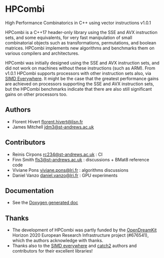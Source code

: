 # HPCombi
High Performance Combinatorics in C++ using vector instructions v1.0.1

HPCombi is a C++17 header-only library using the SSE and AVX instruction sets,
and some equivalents, for very fast manipulation of small combinatorial objects
such as transformations, permutations, and boolean matrices. HPCombi implements
new algorithms and benchmarks them on various compilers and architectures.

HPCombi was initially designed using the SSE and AVX instruction sets, and did
not work on machines without these instructions (such as ARM). From v1.0.1
HPCombi supports processors with other instruction sets also, via 
[SIMD Everywhere][]. It might be the case that the greatest performance gains
are achieved on processors supporting the SSE and AVX instruction sets, but the
HPCombi benchmarks indicate that there are also still significant gains on
other processors too.
<!-- TODO add link to HPCombi wiki with benchmark graphs -->

## Authors

- Florent Hivert <florent.hivert@lisn.fr>
- James Mitchell <jdm3@st-andrews.ac.uk>

## Contributors

- Reinis Cirpons <rc234@st-andrews.ac.uk> : CI
- Finn Smith <fls3@st-andrews.ac.uk> : discussions + BMat8 reference code
- Viviane Pons <viviane.pons@lri.fr> : algorithms discussions
- Daniel Vanzo <daniel.vanzo@lri.fr> : GPU experiments

## Documentation

- See the [Doxygen generated doc](https://libsemigroups.github.io/HPCombi/)

## Thanks

- The development of HPCombi was partly funded by the [OpenDreamKit][] Horizon
  2020 European Research Infrastructure project (#676541), which the authors
  acknowledge with thanks.
- Thanks also to the [SIMD everywhere][] and [catch2][] authors and
  contributors for their excellent libraries!

[SIMD everywhere]: https://github.com/simd-everywhere/simde
[OpenDreamKit]: https://opendreamkit.org/
[catch2]: https://github.com/catchorg/Catch2
